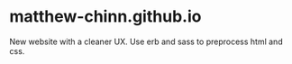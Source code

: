 # matthew-chinn.github.io
New website with a cleaner UX. Use erb and sass to preprocess html and css.
